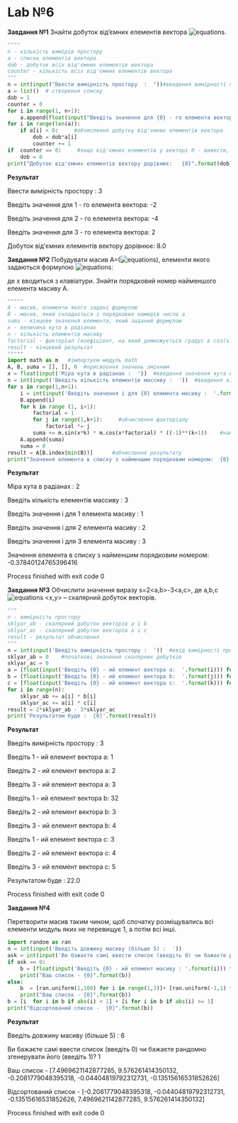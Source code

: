 # Lab №6
**Завдання №1**
Знайти добуток від’ємних елементів вектора ![equations](http://www.sciweavers.org/upload/Tex2Img_1640438826/render.png).

```python
""""
n - кількість вимірів простору
а - список елементів вектора
dob - добуток всіх від'ємних елементів вектора
counter - кількість всіх від'ємних елементів вектора
"""
n = int(input("Ввести вимірність простору  :  "))#введення вимірності простору
a = list()  # створення списку
dob = 1
counter = 0
for i in range(1, n+1):
    a.append(float(input("Введіть значення для {0} - го елемента вектора:   ".format(i))))   #додавання до списку елементів вектора
for i in range(len(a)):
    if a[i] < 0:     #обчислення добутку від'ємних елементів вектора
        dob = dob*a[i]
        counter += 1
if  counter == 0:     #якщо від'ємних елементів у векторі 0 - вивести, що добуток дорівнює 0
    dob = 0
print("Добуток від'ємних елементів вектору дорівнює:   {0}".format(dob))
```
 **Результат**
 
Ввести вимірність простору  :  3

Введіть значення для 1 - го елемента вектора:   -2

Введіть значення для 2 - го елемента вектора:   -4

Введіть значення для 3 - го елемента вектора:   2

Добуток від'ємних елементів вектору дорівнює:   8.0

**Завдання №2**
Побудувати масив А=(![equations](http://www.sciweavers.org/upload/Tex2Img_1640439227/render.png)), елементи якого задаються формулою ![equations](http://www.sciweavers.org/upload/Tex2Img_1640439589/render.png):

де х вводиться з клавіатури. Знайти порядковий номер найменшого елемента масиву А.

```python
"""""
A - масив, елементи якого задані формулою 
B - масив, який складається з порядкових номерів числа а
suma - кінцеве значення елемента, який заданий формулою
x - величина кута в радіанах
n - кількість елементів масиву
factorial - факторіал (коефіціент, на який домножується градус в cos(x) у елементах масиву А
result - кінцевий результат  
"""""
import math as m   #імпортуєм модуль math
A, B, suma = [], [], 0  #присвоєння значень змінним
x = float(input('Міра кута в радіанах :  '))  #введення значення кута в радіанах
n = int(input('Введіть кількість елементів массиву :  '))  #введення кількості елементів масиву
for s in range(1,n+1):
    i = int(input('Введіть значення і для {0} елемента масиву :  '.format(s)))    #наповнення масиву В
    B.append(i)
    for k in range (1, i+1):
        factorial = 1
        for j in range(1,k+1):     #обчислення факторіалу
            factorial *= j
        suma += m.sin(x*k) * m.cos(x*factorial) * ((-1)**(k+1))    #наповнення масиву А
    A.append(suma)
    suma = 0
result = A[B.index(min(B))]      #обчислення результату
print("Значення елемента в списку з найменшим порядковим номером:  {0} ".format(result))
 ```
 **Результат**
 
 Міра кута в радіанах :  2
 
Введіть кількість елементів массиву :  3

Введіть значення і для 1 елемента масиву :  1

Введіть значення і для 2 елемента масиву :  2

Введіть значення і для 3 елемента масиву :  3

Значення елемента в списку з найменшим порядковим номером:  -0.37840124765396416 


Process finished with exit code 0

**Завдання №3**
Обчислити значення виразу s=2<a,b>-3<a,c>, де a,b,c ![equations](http://www.sciweavers.org/upload/Tex2Img_1640439812/render.png) <x,y> – скалярний добуток векторів.

```python
"""
n - вимірність простору
sklyar_ab - скалярний добуток векторів a i b
sklyar_ac - скалярний добуток векторів a i c
result - результат обчислення
"""
n = int(input('Введіть вимірність простору :  '))  #ввід вимірності простору
sklyar_ab = 0    #початкові значення скалярних добутків
sklyar_ac = 0
a = [float(input('Введіть {0} - ий елемент вектора a:  '.format(i))) for i in range(1,n+1)]
b = [float(input('Введіть {0} - ий елемент вектора b:  '.format(j))) for j in range(1,n+1)]
c = [float(input('Введіть {0} - ий елемент вектора c:  '.format(k))) for k in range(1,n+1)]
for i in range(n):
    sklyar_ab += a[i] * b[i]
    sklyar_ac += a[i] * c[i]
result = 2*sklyar_ab - 3*sklyar_ac
print('Результатом буде :  {0}'.format(result))
```
**Результат**

Введіть вимірність простору :  3

Введіть 1 - ий елемент вектора a:  1

Введіть 2 - ий елемент вектора a:  2

Введіть 3 - ий елемент вектора a:  3

Введіть 1 - ий елемент вектора b:  32

Введіть 2 - ий елемент вектора b:  3

Введіть 3 - ий елемент вектора b:  4

Введіть 1 - ий елемент вектора c:  3

Введіть 2 - ий елемент вектора c:  4

Введіть 3 - ий елемент вектора c:  5

Результатом буде :  22.0

Process finished with exit code 0

**Завдання №4**

Перетворити масив таким чином, щоб спочатку розміщувались всі елементи модуль яких не перевищує 1, а потім всі інші.

```python
import random as ran
n = int(input('Введіть довжину масиву (більше 5) :  '))
ask = int(input('Ви бажаєте самі ввести список (введіть 0) чи бажаєте рандомно згенерувати його (введіть 1)?  '))
if ask == 0:
    b = [float(input('Введіть {0} - ий елемент масиву : '.format(i))) for i in range(1,n+1)]
    print("Ваш список - {0}".format(b))
else:
    b  = [ran.uniform(1,100) for i in range(1,3)]+ [ran.uniform(-1,1) for i in range(3,n)]
    print("Ваш список - {0}".format(b))
b = [i  for i in b if abs(i) < 1] + [i for i in b if abs(i) >= 1]
print("Відсортований список -  {0}".format(b))
```

**Результат**

Введіть довжину масиву (більше 5) :  6

Ви бажаєте самі ввести список (введіть 0) чи бажаєте рандомно згенерувати його (введіть 1)?  1

Ваш список - [7.4969621142877285, 9.576261414350132, -0.2081779048395318, -0.04404819792312731, -0.13515616531852626]

Відсортований список -  [-0.2081779048395318, -0.04404819792312731, -0.13515616531852626, 7.4969621142877285, 9.576261414350132]


Process finished with exit code 0



